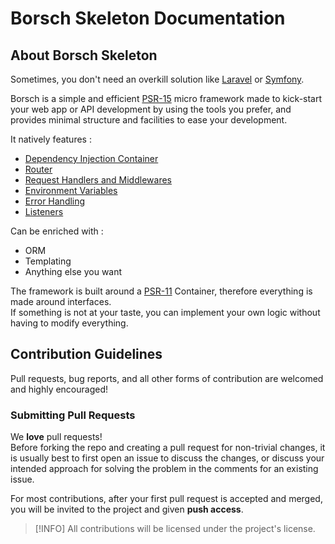 # Borsch Skeleton Documentation

## About Borsch Skeleton

Sometimes, you don't need an overkill solution like [Laravel](https://laravel.com/) or [Symfony](https://symfony.com/).

Borsch is a simple and efficient [PSR-15](https://www.php-fig.org/psr/psr-15/) micro framework made to kick-start your
web app or API development by using the tools you prefer, and provides minimal structure and facilities to ease your
development.

It natively features :

* [Dependency Injection Container](https://github.com/borschphp/borsch-container)
* [Router](https://github.com/borschphp/borsch-router)
* [Request Handlers and Middlewares](https://github.com/borschphp/borsch-requesthandler)
* [Environment Variables](https://github.com/vlucas/phpdotenv)
* [Error Handling](https://github.com/borschphp/borsch-skeleton/blob/master/src/Middleware/ErrorHandlerMiddleware.php)
* [Listeners](https://github.com/borschphp/borsch-skeleton/blob/master/src/Listener/MonologListener.php)

Can be enriched with :

* ORM
* Templating
* Anything else you want

The framework is built around a [PSR-11](https://www.php-fig.org/psr/psr-11/) Container, therefore everything is made around interfaces.  
If something is not at your taste, you can implement your own logic without having to modify everything.

## Contribution Guidelines

Pull requests, bug reports, and all other forms of contribution are welcomed and highly encouraged!

### Submitting Pull Requests

We **love** pull requests!  
Before forking the repo and creating a pull request for non-trivial changes, it is usually best to first open an issue to
discuss the changes, or discuss your intended approach for solving the problem in the comments for an existing issue.

For most contributions, after your first pull request is accepted and merged, you will be invited to the project and given **push access**.

> [!INFO]
> All contributions will be licensed under the project's license.